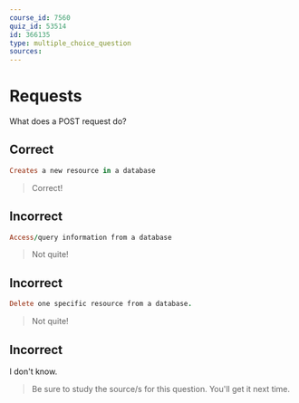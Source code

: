 ```yaml
---
course_id: 7560
quiz_id: 53514
id: 366135
type: multiple_choice_question
sources:
---
```


# Requests

What does a POST request do?&nbsp;

## Correct

```ruby
Creates a new resource in a database
```

> Correct!

## Incorrect

```ruby
Access/query information from a database
```

> Not quite!&nbsp;

## Incorrect

```ruby
Delete one specific resource from a database.
```

> Not quite!

## Incorrect

I don't know.

> Be sure to study the source/s for this question. You'll get it next time.
